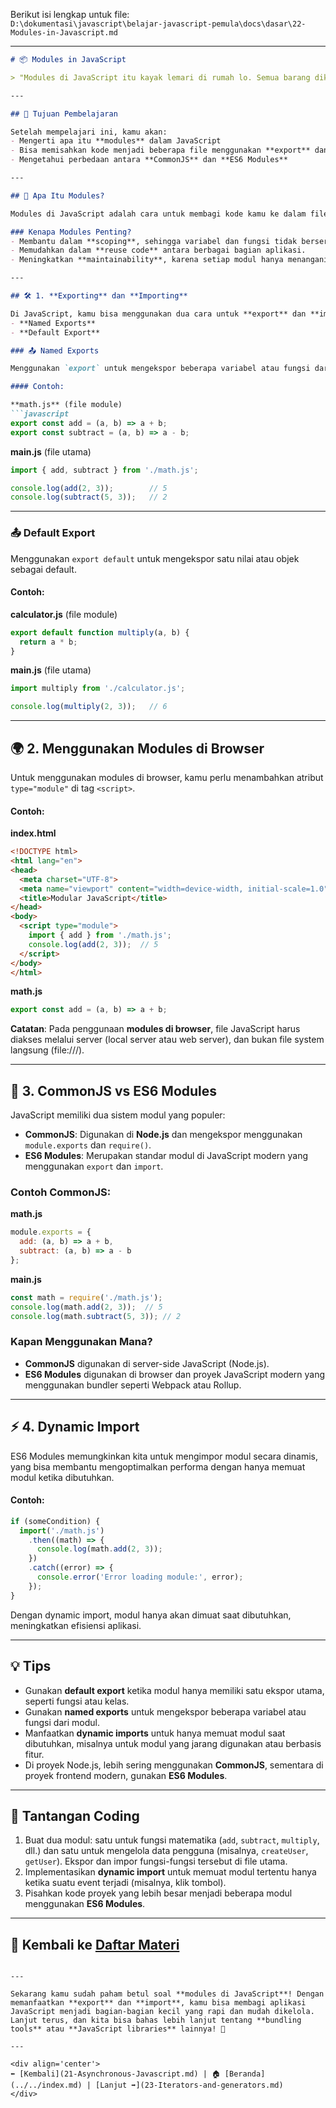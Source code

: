 Berikut isi lengkap untuk file:  
`D:\dokumentasi\javascript\belajar-javascript-pemula\docs\dasar\22-Modules-in-Javascript.md`

---

```markdown
# 📦 Modules in JavaScript

> "Modules di JavaScript itu kayak lemari di rumah lo. Semua barang dikelompokkan dan disimpan rapi, jadi lo bisa ambil dengan mudah dan terorganisir."

---

## 🎯 Tujuan Pembelajaran

Setelah mempelajari ini, kamu akan:
- Mengerti apa itu **modules** dalam JavaScript
- Bisa memisahkan kode menjadi beberapa file menggunakan **export** dan **import**
- Mengetahui perbedaan antara **CommonJS** dan **ES6 Modules**

---

## 🧩 Apa Itu Modules?

Modules di JavaScript adalah cara untuk membagi kode kamu ke dalam file yang lebih kecil dan terpisah. Ini membantu dalam mengorganisir kode agar lebih rapi dan memudahkan pengelolaan proyek besar.

### Kenapa Modules Penting?
- Membantu dalam **scoping**, sehingga variabel dan fungsi tidak berserakan ke seluruh proyek.
- Memudahkan dalam **reuse code** antara berbagai bagian aplikasi.
- Meningkatkan **maintainability**, karena setiap modul hanya menangani satu tugas tertentu.

---

## 🛠️ 1. **Exporting** dan **Importing**

Di JavaScript, kamu bisa menggunakan dua cara untuk **export** dan **import** modul:  
- **Named Exports**
- **Default Export**

### 📤 Named Exports

Menggunakan `export` untuk mengekspor beberapa variabel atau fungsi dari modul.

#### Contoh:

**math.js** (file module)
```javascript
export const add = (a, b) => a + b;
export const subtract = (a, b) => a - b;
```

**main.js** (file utama)
```javascript
import { add, subtract } from './math.js';

console.log(add(2, 3));        // 5
console.log(subtract(5, 3));   // 2
```

---

### 📤 Default Export

Menggunakan `export default` untuk mengekspor satu nilai atau objek sebagai default.

#### Contoh:

**calculator.js** (file module)
```javascript
export default function multiply(a, b) {
  return a * b;
}
```

**main.js** (file utama)
```javascript
import multiply from './calculator.js';

console.log(multiply(2, 3));   // 6
```

---

## 🌍 2. **Menggunakan Modules di Browser**

Untuk menggunakan modules di browser, kamu perlu menambahkan atribut `type="module"` di tag `<script>`.

#### Contoh:

**index.html**
```html
<!DOCTYPE html>
<html lang="en">
<head>
  <meta charset="UTF-8">
  <meta name="viewport" content="width=device-width, initial-scale=1.0">
  <title>Modular JavaScript</title>
</head>
<body>
  <script type="module">
    import { add } from './math.js';
    console.log(add(2, 3));  // 5
  </script>
</body>
</html>
```

**math.js**
```javascript
export const add = (a, b) => a + b;
```

**Catatan**: Pada penggunaan **modules di browser**, file JavaScript harus diakses melalui server (local server atau web server), dan bukan file system langsung (file:///).

---

## 🔧 3. **CommonJS vs ES6 Modules**

JavaScript memiliki dua sistem modul yang populer:
- **CommonJS**: Digunakan di **Node.js** dan mengekspor menggunakan `module.exports` dan `require()`.
- **ES6 Modules**: Merupakan standar modul di JavaScript modern yang menggunakan `export` dan `import`.

### Contoh CommonJS:
**math.js**
```javascript
module.exports = {
  add: (a, b) => a + b,
  subtract: (a, b) => a - b
};
```

**main.js**
```javascript
const math = require('./math.js');
console.log(math.add(2, 3));  // 5
console.log(math.subtract(5, 3)); // 2
```

### Kapan Menggunakan Mana?
- **CommonJS** digunakan di server-side JavaScript (Node.js).
- **ES6 Modules** digunakan di browser dan proyek JavaScript modern yang menggunakan bundler seperti Webpack atau Rollup.

---

## ⚡ 4. **Dynamic Import**

ES6 Modules memungkinkan kita untuk mengimpor modul secara dinamis, yang bisa membantu mengoptimalkan performa dengan hanya memuat modul ketika dibutuhkan.

#### Contoh:

```javascript
if (someCondition) {
  import('./math.js')
    .then((math) => {
      console.log(math.add(2, 3));
    })
    .catch((error) => {
      console.error('Error loading module:', error);
    });
}
```

Dengan dynamic import, modul hanya akan dimuat saat dibutuhkan, meningkatkan efisiensi aplikasi.

---

## 💡 Tips

- Gunakan **default export** ketika modul hanya memiliki satu ekspor utama, seperti fungsi atau kelas.
- Gunakan **named exports** untuk mengekspor beberapa variabel atau fungsi dari modul.
- Manfaatkan **dynamic imports** untuk hanya memuat modul saat dibutuhkan, misalnya untuk modul yang jarang digunakan atau berbasis fitur.
- Di proyek Node.js, lebih sering menggunakan **CommonJS**, sementara di proyek frontend modern, gunakan **ES6 Modules**.

---

## 💪 Tantangan Coding

1. Buat dua modul: satu untuk fungsi matematika (`add`, `subtract`, `multiply`, dll.) dan satu untuk mengelola data pengguna (misalnya, `createUser`, `getUser`). Ekspor dan impor fungsi-fungsi tersebut di file utama.
2. Implementasikan **dynamic import** untuk memuat modul tertentu hanya ketika suatu event terjadi (misalnya, klik tombol).
3. Pisahkan kode proyek yang lebih besar menjadi beberapa modul menggunakan **ES6 Modules**.

---

## 🔁 Kembali ke [Daftar Materi](../../index.md)
```

---

Sekarang kamu sudah paham betul soal **modules di JavaScript**! Dengan memanfaatkan **export** dan **import**, kamu bisa membagi aplikasi JavaScript menjadi bagian-bagian kecil yang rapi dan mudah dikelola.  
Lanjut terus, dan kita bisa bahas lebih lanjut tentang **bundling tools** atau **JavaScript libraries** lainnya! 🚀

---

<div align='center'>
⬅️ [Kembali](21-Asynchronous-Javascript.md) | 🏠 [Beranda](../../index.md) | [Lanjut ➡️](23-Iterators-and-generators.md)
</div>
